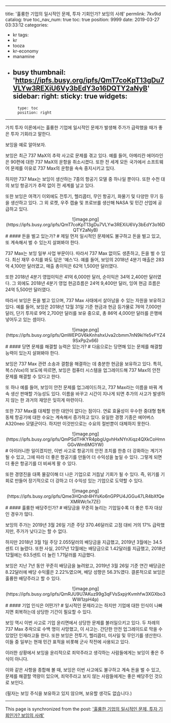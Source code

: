 
---
title: '훌륭한 기업의 일시적인 문제, 투자 기회인가? 보잉의 사례'
permlink: 7kv9id
catalog: true
toc_nav_num: true
toc: true
position: 9999
date: 2019-03-27 03:33:12
categories:
- kr
tags:
- kr
- tooza
- kr-economy
- manamine
- busy
thumbnail: 'https://ipfs.busy.org/ipfs/QmT7coKpT13gDu7VLYw3REXiU6Vy3bEdY3o16DQTY2aNyB'
sidebar:
    right:
        sticky: true
widgets:
    -
        type: toc
        position: right
---


가치 투자 이론에서는 훌륭한 기업에 일시적인 문제가 발생해 주가가 급락했을 때가 좋은 투자 기회라고 말한다.  

보잉을 예로 알아보자. 

보잉은 최근 737 MaX의 추락 사고로 문제를 겪고 있다. 예를 들어, 아메리칸 에어라인은 90편에 대한 737 MaX의 운항을 취소시켰다. 또한 전 세계 모든 국가에서 소프트웨어 문제를 이유로 737 Max의 운항을 속속 중지시키고 있다.  

하지만 737 Max는 보잉이 생산하는 7종의 항공기 모델 중 하나일 뿐이다. 또한 수천 대의 보잉 항공기가 추락 없이 전 세계를 날고 있다.  

또한 보잉은 여객기 이외에도 전투기, 헬리콥터, 무인 항공기, 화물기 및 다양한 무기 등을 생산하고 있다. 그 외 로켓, 우주 캡슐 및 프로브를 생산해 NASA 및 민간 산업에 공급하고 있다. 
<center>
![image.png](https://ipfs.busy.org/ipfs/QmT7coKpT13gDu7VLYw3REXiU6Vy3bEdY3o16DQTY2aNyB)
</center>
#
#### 돈을 벌고 있는가?
#
제일 먼저 일시적인 문제에도 불구하고 돈을 벌고 있고, 또 계속해서 벌 수 있는지 살펴봐야 한다.

737 Max는 보잉 일부 사업 부문이다. 따라서 737 Max 없이도 생존하고, 돈을 벌 수 있다. 최신 재무 수치를 봐도 답은 '예스'다. 예를 들어, 보잉의 2018년 4분기 매출은 283억 4,100만 달러였고, 매출 총이익은 62억 1,500만 달러였다. 

또한 2018년 4분기 영업이익은 41억 6,000만 달러, 순이익은 34억 2,400만 달러였다. 그 외에도 2018년 4분기 영업 현금흐름은 24억 9,400만 달러, 잉여 현금 흐름은 24억 5,500만 달러였다. 

따라서 보잉은 돈을 벌고 있으며, 737 Max 사태에서 살아남을 수 있는 자원을 보유하고 있다. 예를 들어, 보잉은 2018년 12월 31일 기준 현금과 현금 등가물로 76억 7,000만 달러, 단기 투자로 9억 2,700만 달러를 보유 중으로, 총 86억 4,000만 달러를 은행에 넣어두고 있는 셈이다. 
<center>
![image.png](https://ipfs.busy.org/ipfs/QmWEPGV6kKnhshxUva2cbmm7nN9kiYe5vFYZ49SxPp2x66)
</center>
#
#### 당면 문제를 해결할 능력은 있는가? 
#
다음으로는 당면해 있는 문제를 해결할 능력이 있는지 살펴봐야 한다.  

보잉은 737 Max 관련 소송과 결함을 해결하는 데 충분한 현금을 보유하고 있다. 특히, 복스(Vox)의 보도에 따르면, 보잉은 컴퓨터 시스템을 업그레이드해 737 Max의 안전 문제를 해결할 수 있다고 한다. 

또 하나 예를 들어, 보잉이 안전 문제를 업그레이드하고, 737 Max라는 이름을 바꿔 계속 생산 판매할 가능성도 있다. 이름을 바꾸고 시간이 지나게 되면 추가의 사고가 발생하지 않는 한 과거의 재앙은 잊히게 마련이다.  

또한 737 Max를 대체할 만한 대안이 없다는 점이다. 연료 효율성이 우수한 중대형 협폭동체 항공기에 대한 수요는 계속해서 증가하고 있다. 유일한 경쟁 기종은 에어버스 A320neo 모델군이다. 하지만 이것만으로는 수요의 절반뿐이 대체하지 못한다.
<center>
![image.png](https://ipfs.busy.org/ipfs/QmPSdTHKYR4pbgUgvhHxNYnXiqz4QXkCoHmnGGvWm6MGYW)
</center>
#
아이러니한 일이겠지만, 이번 사고로 항공기의 안전 조치를 한층 더 강화하는 계기가 될 수 있고, 그에 따라 더 좋은 항공기를 만들어 더 수익성을 높일 수 있다. 그렇게 되면 더 좋은 항공기를 더 비싸게 팔 수 있다.  

또한 경영진을 대폭 물갈이해 더 나은 기업으로 거듭날 기회가 될 수 있다. 즉, 위기를 기회로 만들어 장기적으로 더 강하고 더 수익성 있는 기업으로 도약할 수 있다. 
<center>
![image.png](https://ipfs.busy.org/ipfs/Qme3HQndr4HYsKo6nGPPU4JGGu47LR4bXfQeXMRWc1x7ZE)
</center>
#
#### 훌륭한 배당주인가? 
#
배당금을 꾸준히 늘리는 기업일수록 더 좋은 투자 대상인 경우가 많다.  

보잉의 주가는 2019년 3월 26일 기준 주당 370.46달러로 고점 대비 거의 17% 급락했지만, 주가가 낮다고는 할 수 없다.  

하지만 2018년 3월 1일 주당 2.055달러의 배당금을 지급했고, 2019년 3월에는 34.5센트 더 늘렸다. 또한 사실, 2017년 12월에는 배당금으로 1.42달러를 지급했고, 2018년 12월에는 63.5센트 더 늘린 1.71달러를 지급했다.  

보잉은 지난 7년 동안 꾸준히 배당금을 늘려왔고, 2019년 3월 26일 기준 연간 배당금은 8.22달러에 배당 수익률은 2.22%였으며, 배당 성향은 56.3%였다. 결론적으로 보잉은 훌륭한 배당주라고 할 수 있다. 
<center>
![image.png](https://ipfs.busy.org/ipfs/QmRJU9U7AKuz99g3qFVsSxpjrKvmhfw3XGXbo3WW1zpH4p)
</center>
#
#### 기업 인식은 어떤가? 
#
일시적인 문제라고는 하지만 기업에 대한 인식이 나빠지면 회복하는데 상당한 기간이 필요할 수 있다. 

보잉 역시 이번 사고로 기업 윤리면에서 상당한 문제를 불러일으키고 있다. 두 차례의 737 Max 추락으로 수백 명이 사망했고, 이 사고는. 간단한 안전 업그레이드로 막을 수 있었던 인재라고들 한다. 또한 보잉은 전투기, 헬리콥터, 미사일 및 무인기를 생산한다. 이들 중 일부는 현재 민간 표적을 비롯해 군사 작전에 사용되고 있다. 

이러한 상황에서 보잉을 윤리적으로 죄악주라고 생각하는 사람들에게는 보잉이 좋은 주식이 아니다.  

이와 같은 사항을 종합해 볼 때, 보잉은 이번 사고에도 불구하고 계속 돈을 벌 수 있고, 문제를 해결할 역량이 있으며, 죄악주라고 보지 않는 사람들에게는 좋은 배당주인 것으로 보인다. 

(필자는 보잉 주식을 보유하고 있지 않으며, 보유할 생각도 없습니다.)


- - -

This page is synchronized from the post: ['훌륭한 기업의 일시적인 문제, 투자 기회인가? 보잉의 사례'](https://steemit.com/@pius.pius/7kv9id)
